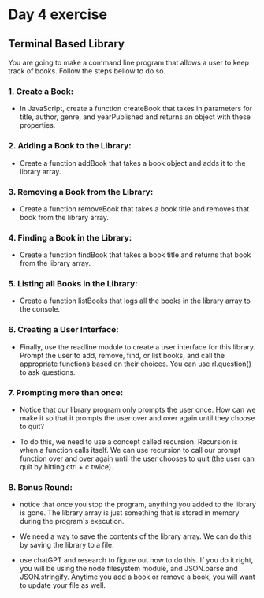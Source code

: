# Day 4 exercise

## Terminal Based Library

You are going to make a command line program that allows a user to keep track of books. Follow the steps bellow to do so.

### 1. Create a Book:

- In JavaScript, create a function createBook that takes in parameters for title, author, genre, and yearPublished and returns an object with these properties.

### 2. Adding a Book to the Library:

- Create a function addBook that takes a book object and adds it to the library array.

### 3. Removing a Book from the Library:

- Create a function removeBook that takes a book title and removes that book from the library array.

### 4. Finding a Book in the Library:

- Create a function findBook that takes a book title and returns that book from the library array.

### 5. Listing all Books in the Library:

- Create a function listBooks that logs all the books in the library array to the console.

### 6. Creating a User Interface:

- Finally, use the readline module to create a user interface for this library. Prompt the user to add, remove, find, or list books, and call the appropriate functions based on their choices. You can use rl.question() to ask questions.

### 7. Prompting more than once:

- Notice that our library program only prompts the user once. How can we make it so that it prompts the user over and over again until they choose to quit?

- To do this, we need to use a concept called recursion. Recursion is when a function calls itself. We can use recursion to call our prompt function over and over again until the user chooses to quit (the user can quit by hitting ctrl + c twice).

### 8. Bonus Round:

- notice that once you stop the program, anything you added to the library is gone. The library array is just something that is stored in memory during the program's execution.

- We need a way to save the contents of the library array. We can do this by saving the library to a file.

- use chatGPT and research to figure out how to do this. If you do it right, you will be using the node filesystem module, and JSON.parse and JSON.stringify. Anytime you add a book or remove a book, you will want to update your file as well.
